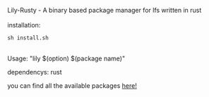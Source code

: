 Lily-Rusty - A binary based package manager for lfs written in rust
<br/> <br/>
installation:
```
sh install.sh
```
<br/> 
Usage: "lily $(option) $(package name)"

dependencys:
rust
<br/>

you can find all the available packages [here!](https://sourceforge.net/projects/bin-lily/files)
